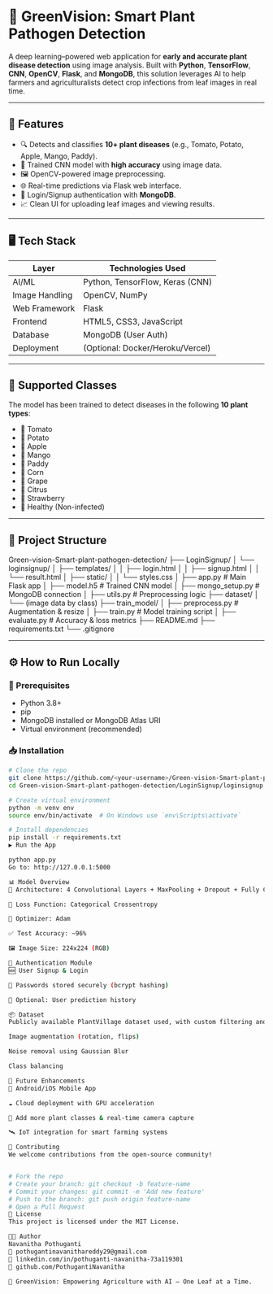 # 🌿 GreenVision: Smart Plant Pathogen Detection

A deep learning–powered web application for **early and accurate plant disease detection** using image analysis. Built with **Python**, **TensorFlow**, **CNN**, **OpenCV**, **Flask**, and **MongoDB**, this solution leverages AI to help farmers and agriculturalists detect crop infections from leaf images in real time.


---

## 🧠 Features

- 🔍 Detects and classifies **10+ plant diseases** (e.g., Tomato, Potato, Apple, Mango, Paddy).
- 🧠 Trained CNN model with **high accuracy** using image data.
- 🖼️ OpenCV-powered image preprocessing.
- 🌐 Real-time predictions via Flask web interface.
- 🔐 Login/Signup authentication with **MongoDB**.
- 📈 Clean UI for uploading leaf images and viewing results.

---

## 🖥️ Tech Stack

| Layer         | Technologies Used                        |
|---------------|------------------------------------------|
| AI/ML         | Python, TensorFlow, Keras (CNN)          |
| Image Handling| OpenCV, NumPy                            |
| Web Framework | Flask                                    |
| Frontend      | HTML5, CSS3, JavaScript                  |
| Database      | MongoDB (User Auth)                      |
| Deployment    | (Optional: Docker/Heroku/Vercel)         |

---

## 🧪 Supported Classes

The model has been trained to detect diseases in the following **10 plant types**:

- 🍅 Tomato
- 🥔 Potato
- 🍎 Apple
- 🥭 Mango
- 🌾 Paddy
- 🌽 Corn
- 🍇 Grape
- 🍊 Citrus
- 🍓 Strawberry
- 🌿 Healthy (Non-infected)

---

## 📂 Project Structure

Green-vision-Smart-plant-pathogen-detection/
├── LoginSignup/
│ └── loginsignup/
│ ├── templates/
│ │ ├── login.html
│ │ ├── signup.html
│ │ └── result.html
│ ├── static/
│ │ └── styles.css
│ ├── app.py # Main Flask app
│ ├── model.h5 # Trained CNN model
│ ├── mongo_setup.py # MongoDB connection
│ ├── utils.py # Preprocessing logic
├── dataset/
│ └── (image data by class)
├── train_model/
│ ├── preprocess.py # Augmentation & resize
│ ├── train.py # Model training script
│ ├── evaluate.py # Accuracy & loss metrics
├── README.md
├── requirements.txt
└── .gitignore



---

## ⚙️ How to Run Locally

### 🔧 Prerequisites

- Python 3.8+
- pip
- MongoDB installed or MongoDB Atlas URI
- Virtual environment (recommended)

### 📥 Installation

```bash
# Clone the repo
git clone https://github.com/<your-username>/Green-vision-Smart-plant-pathogen-detection.git
cd Green-vision-Smart-plant-pathogen-detection/LoginSignup/loginsignup

# Create virtual environment
python -m venv env
source env/bin/activate  # On Windows use `env\Scripts\activate`

# Install dependencies
pip install -r requirements.txt
▶️ Run the App

python app.py
Go to: http://127.0.0.1:5000

📊 Model Overview
📐 Architecture: 4 Convolutional Layers + MaxPooling + Dropout + Fully Connected Layers

🎯 Loss Function: Categorical Crossentropy

🧪 Optimizer: Adam

✅ Test Accuracy: ~96%

🖼️ Image Size: 224x224 (RGB)

🔐 Authentication Module
🆕 User Signup & Login

🔐 Passwords stored securely (bcrypt hashing)

📁 Optional: User prediction history

📦 Dataset
Publicly available PlantVillage dataset used, with custom filtering and cleaning:

Image augmentation (rotation, flips)

Noise removal using Gaussian Blur

Class balancing

🌱 Future Enhancements
📲 Android/iOS Mobile App

☁️ Cloud deployment with GPU acceleration

🧬 Add more plant classes & real-time camera capture

🛰️ IoT integration for smart farming systems

🤝 Contributing
We welcome contributions from the open-source community!


# Fork the repo
# Create your branch: git checkout -b feature-name
# Commit your changes: git commit -m 'Add new feature'
# Push to the branch: git push origin feature-name
# Open a Pull Request
📜 License
This project is licensed under the MIT License.

👨‍💻 Author
Navanitha Pothuganti
📧 pothugantinavanithareddy29@gmail.com 
🔗 linkedin.com/in/pothuganti-navanitha-73a119301
🔗 github.com/PothugantiNavanitha 

🌾 GreenVision: Empowering Agriculture with AI – One Leaf at a Time.
